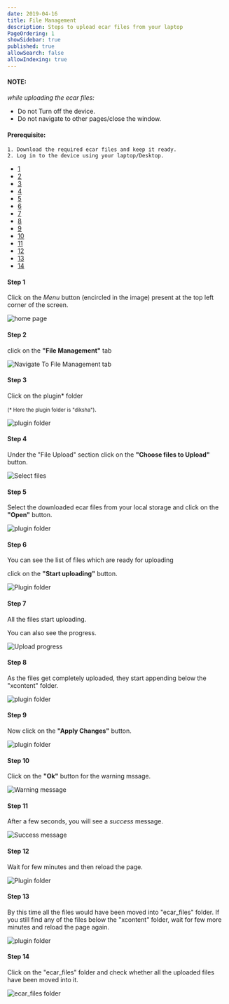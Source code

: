 ```yaml
---
date: 2019-04-16
title: File Management
description: Steps to upload ecar files from your laptop
PageOrdering: 1
showSidebar: true
published: true
allowSearch: false
allowIndexing: true
---
```

#### NOTE:
*while uploading the ecar files:*  
* Do not Turn off the device.   
* Do not navigate to other pages/close the window.  
  
#### Prerequisite:
	1. Download the required ecar files and keep it ready.
	2. Log in to the device using your laptop/Desktop. 
  
<html>
	<body data-spy="scroll" data-target="#myScrollspy">		
		<!-- timeline Section -->
		<div class="container timeline mt-30 mb-30">
			<div class="row">
		    	<nav class="col-sm-1 col-2 pl-30" id="myScrollspy">
		    	  	<ul class="nav nav-pills flex-column">
		    	  	  	<li class="nav-item">
		    	  	  	  <a class="nav-link active" href="#section1"><div class="timeline-badge text-center font-bold"> 1 </div></a>
		    	  	  	</li>
		    	  	  	<li class="nav-item">
		    	  	  	  <a class="nav-link" href="#section2"><div class="timeline-badge text-center font-bold"> 2 </div></a>
		    	  	  	</li>
		    	  	  	<li class="nav-item">
		    	  	  	  <a class="nav-link" href="#section3"><div class="timeline-badge text-center font-bold"> 3 </div></a>
		    	  	  	</li>
		    	  	  	<li class="nav-item">
		    	  	  	  <a class="nav-link" href="#section4"><div class="timeline-badge text-center font-bold"> 4 </div></a>
		    	  	  	</li>
						<li class="nav-item">
		    	  	  	  <a class="nav-link" href="#section5"><div 	class="timeline-badge text-center font-bold"> 5 </div></a>
		    	  	  	</li>
						<li class="nav-item">
		    	  	  	  <a class="nav-link" href="#section6"><div 	class="timeline-badge text-center font-bold"> 6 </div></a>
		    	  	  	</li>
						<li class="nav-item">
		    	  	  	  <a class="nav-link" href="#section7"><div 	class="timeline-badge text-center font-bold"> 7 </div></a>
		    	  	  	</li>
						<li class="nav-item">
		    	  	  	  <a class="nav-link" href="#section8"><div 	class="timeline-badge text-center font-bold"> 8 </div></a>
		    	  	  	</li>
						<li class="nav-item">
		    	  	  	  <a class="nav-link" href="#section9"><div 	class="timeline-badge text-center font-bold"> 9 </div></a>
		    	  	  	</li>
						<li class="nav-item">
		    	  	  	  <a class="nav-link" href="#section10"><div 		class="timeline-badge text-center font-bold"> 10 </div></a>
		    	  	  	</li>
                        <li class="nav-item">
		    	  	  	  <a class="nav-link" href="#section11"><div 		class="timeline-badge text-center font-bold"> 11 </div></a>
		    	  	  	</li>
                        <li class="nav-item">
		    	  	  	  <a class="nav-link" href="#section12"><div 		class="timeline-badge text-center font-bold"> 12 </div></a>
		    	  	  	</li>
                        <li class="nav-item">
		    	  	  	  <a class="nav-link" href="#section13"><div 		class="timeline-badge text-center font-bold"> 13 </div></a>
		    	  	  	</li>
                        <li class="nav-item">
		    	  	  	  <a class="nav-link" href="#section14"><div 		class="timeline-badge text-center font-bold"> 14 </div></a>
		    	  	  	</li>
		    	  	</ul>
		    	</nav>
		    	<div class="col-sm-11 col-10">
		    		<div id="section1" class="timeline-section">    
		    	    	<div class="content">
							<div class="row pt-40 ">
								<div class="col-md-4 text-left">
									<h4 class="font-bold">Step 1</h4>
									<p>Click on the <i>Menu</i> button (encircled in the image) present at the top left corner of the screen.</p>
								</div>
								<div class="col-md-8 text-center">
									<img src="/docs/img/up1.png" class="img-fluid" alt="home 	page">
								</div>
							</div>
						</div>
	    			</div>
		    		<div id="section2" class="timeline-section"> 
		    			<div class="content">
							<div class="row pt-40">
								<div class="col-md-4 text-left">
									<h4 class="font-bold">Step 2</h4>
									<p>click on the <b>"File Management"</b> tab</p>
								</div>
								<div class="col-md-8 text-center">
									<img src="/docs/img/filemanagement/fm2.png" class="img-fluid" alt="Navigate To File Management tab">
								</div>
							</div>
						</div>
		    		</div>        
		    		<div id="section3" class="timeline-section">         
						<div class="content">
							<div class="row pt-40">
								<div class="col-md-4 text-left">
									<h4 class="font-bold">Step 3</h4>
									<p>Click on the plugin* folder</p><p><small>(* Here the plugin folder is "diksha")</small>.</p>
								</div>
								<div class="col-md-8 text-center">
									<img src="/docs/img/filemanagement/fm3.png" class="img-fluid" 	alt="plugin folder">
								</div>
							</div>
						</div>
		    		</div>
		    		<div id="section4" class="timeline-section">
						<div class="content">
							<div class="row pt-40">
								<div class="col-md-4 text-left">
									<h4 class="font-bold">Step 4</h4>
									<p>Under the "File Upload" section click on the <b>"Choose files to Upload"</b> button.</p>
								</div>
								<div class="col-md-8 text-center">
									<img src="/docs/img/filemanagement/fm4.png" class="img-fluid" alt="Select files">
								</div>
							</div>
						</div>
		    		</div>
					<div id="section5" class="timeline-section">         
		    		    <div class="content">
							<div class="row pt-40">
								<div class="col-md-4 text-left">
									<h4 class="font-bold">Step 5</h4>
									<p>Select the downloaded ecar files from your local storage and click on the <b>"Open"</b> button.</p>
								</div>
								<div class="col-md-8 text-center">
									<img src="/docs/img/filemanagement/fm5_1.png" class="img-fluid" alt="plugin folder">
								</div>
							</div>
						</div>
		    		</div>
					<div id="section6" class="timeline-section">         
		    		    <div class="content">
							<div class="row pt-40">
								<div class="col-md-4 text-left">
									<h4 class="font-bold">Step 6</h4>
									<p>You can see the list of files which are ready for uploading</p><p>click on the <b>"Start uploading"</b> button.</p>
								</div>
								<div class="col-md-8 text-center">
									<img src="/docs/img/filemanagement/fm6_1.png" class="img-fluid" alt="Plugin folder">
								</div>
							</div>
						</div>
		    		</div>
					<div id="section7" class="timeline-section">          
		    		    <div class="content">
							<div class="row pt-40">
								<div class="col-md-4 text-left">
									<h4 class="font-bold">Step 7</h4>
									<p>All the files start uploading.</p><p>You can also see the progress.</p>
								</div>
								<div class="col-md-8 text-center">
									<img src="/docs/img/filemanagement/fm7_1.png" class="img-fluid" alt="Upload progress">
								</div>
							</div>
						</div>
		    		</div>
					<div id="section8" class="timeline-section">         
		    		    <div class="content">
							<div class="row pt-40">
								<div class="col-md-4 text-left">
									<h4 class="font-bold">Step 8</h4>
									<p>As the files get completely uploaded, they start appending below the "xcontent" folder.</p>
								</div>
								<div class="col-md-8 text-center">
									<img src="/docs/img/filemanagement/fm8_1.png" class="img-fluid" alt="plugin folder">
								</div>
							</div>
						</div>
		    		</div>
					<div id="section9" class="timeline-section">         
		    		    <div class="content">
							<div class="row pt-40">
								<div class="col-md-4 text-left">
									<h4 class="font-bold">Step 9</h4>
									<p>Now click on the <b>"Apply Changes"</b> button.</p>
								</div>
								<div class="col-md-8 text-center">
									<img src="/docs/img/filemanagement/fm8_1_2.png" class="img-fluid" alt="plugin folder">
								</div>
							</div>
						</div>
		    		</div>
					<div id="section10" class="timeline-section"> 
		    		    <div class="content">
							<div class="row pt-40">
								<div class="col-md-4 text-left">
									<h4 class="font-bold">Step 10</h4>
									<p>Click on the <b>"Ok"</b> button for the warning mssage.</p>
								</div>
								<div class="col-md-8 text-center">
									<img src="/docs/img/filemanagement/fm9_1.png" class="img-fluid" alt="Warning message">
								</div>
							</div>
						</div>
		    		</div>
                    <div id="section11" class="timeline-section"> 
		    		    <div class="content">
							<div class="row pt-40">
								<div class="col-md-4 text-left">
									<h4 class="font-bold">Step 11</h4>
									<p>After a few seconds, you will see a <i>success</i> message.</p>
								</div>
								<div class="col-md-8 text-center">
									<img src="/docs/img/filemanagement/fm10_1.png" class="img-fluid" alt="Success message">
								</div>
							</div>
						</div>
		    		</div>
                    <div id="section12" class="timeline-section"> 
		    		    <div class="content">
							<div class="row pt-40">
								<div class="col-md-4 text-left">
									<h4 class="font-bold">Step 12</h4>
									<p>Wait for few minutes and then reload the page.</p>
								</div>
								<div class="col-md-8 text-center">
									<img src="/docs/img/filemanagement/fm11.png" class="img-fluid" alt="Plugin folder">
								</div>
							</div>
						</div>
		    		</div>
                    <div id="section13" class="timeline-section"> 
		    		    <div class="content">
							<div class="row pt-40">
								<div class="col-md-4 text-left">
									<h4 class="font-bold">Step 13</h4>
									<p>By this time all the files would have been moved into "ecar_files" folder. If you still find any of the files below the "xcontent" folder, wait for few more minutes and reload the page again.</p>
								</div>
								<div class="col-md-8 text-center">
									<img src="/docs/img/filemanagement/fm12.png" class="img-fluid" alt="plugin folder">
								</div>
							</div>
						</div>
		    		</div>
                    <div id="section14" class="timeline-section"> 
		    		    <div class="content">
							<div class="row pt-40">
								<div class="col-md-4 text-left">
									<h4 class="font-bold">Step 14</h4>
									<p>Click on the "ecar_files" folder and check whether all the uploaded files have been moved into it.</p>
								</div>
								<div class="col-md-8 text-center">
									<img src="/docs/img/filemanagement/fm13_1.png" class="img-fluid" alt="ecar_files folder">
								</div>
							</div>
						</div>
		    		</div>
				</div>
			</div>
		</div>
		<!-- /timeline Section -->
	</body>
</html>